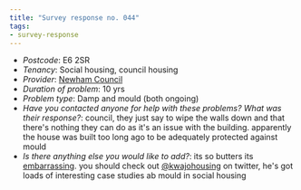 ```yaml
---
title: "Survey response no. 044"
tags: 
- survey-response
---
```


- *Postcode*: E6 2SR
- *Tenancy*: Social housing, council housing  
- *Provider*: [Newham Council](providers/newham) 
- *Duration of problem*: 10 yrs  
- *Problem type*: Damp and mould (both ongoing)  
- *Have you contacted anyone for help with these problems? What was their response?*: council, they just say to wipe the walls down and that there's nothing they can do as it's an issue with the building. apparently the house was built too long ago to be adequately protected against mould  
- *Is there anything else you would like to add?*: its so butters its [embarrassing](cause-effect-affect/Shame). you should check out [@kwajohousing](media/kwajo) on twitter, he's got loads of interesting case studies ab mould in social housing